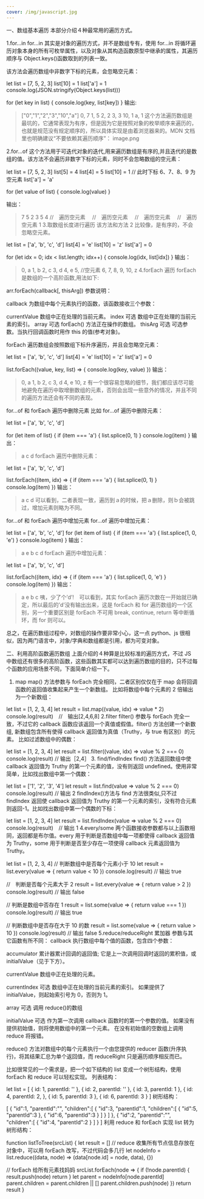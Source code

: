 ```yaml
---
cover: /img/javascript.jpg
---
```


一、数组基本遍历
本部分介绍４种最常用的遍历方式。

1.for…in
for…in 其实是对象的遍历方式，并不是数组专有，使用 for…in 将循环遍历对象本身的所有可枚举属性，以及对象从其构造函数原型中继承的属性，其遍历顺序与 Object.keys()函数取到的列表一致。

该方法会遍历数组中非数字下标的元素，会忽略空元素：

let list = [7, 5, 2, 3]
list[10] = 1
list['a'] = 1
console.log(JSON.stringify(Object.keys(list)))

for (let key in list) {
console.log(key, list[key])
}
输出:

> ["0","1","2","3","10","a"]
> 0, 7
> 1, 5
> 2, 2
> 3, 3
> 10, 1
> a, 1
> 这个方法遍历数组是最坑的，它通常表现为有序，但是因为它是按照对象的枚举顺序来遍历的，也就是规范没有规定顺序的，所以具体实现是由着浏览器来的。MDN 文档里也明确建议“不要依赖其遍历顺序”：
> image.png

2.for…of
这个方法用于可迭代对象的迭代,用来遍历数组是有序的,并且迭代的是数组的值。该方法不会遍历非数字下标的元素，同时不会忽略数组的空元素：

let list = [7, 5, 2, 3]
list[5] = 4
list[4] = 5
list[10] = 1
// 此时下标 6、7、8、9 为空元素
list['a'] = 'a'

for (let value of list) {
console.log(value)
}

输出：

> 7
> 5
> 2
> 3
> 5
> 4
> //　遍历空元素
> 　//　遍历空元素
> 　//　遍历空元素
> 　//　遍历空元素
> 1 3.取数组长度进行遍历
> 该方法和方法 2 比较像，是有序的，不会忽略空元素。

let list = ['a', 'b', 'c', 'd']
list[4] = 'e'
list[10] = 'z'
list['a'] = 0

for (let idx = 0; idx < list.length; idx++) {
console.log(idx, list[idx])
}
输出：

> 0, a
> 1, b
> 2, c
> 3, d
> 4, e
> 5, //空元素
> 6,
> 7,
> 8,
> 9,
> 10, z
> 4.forEach 遍历
> forEach 是数组的一个高阶函数,用法如下:

arr.forEach(callback[, thisArg])
参数说明：

callback
为数组中每个元素执行的函数，该函数接收三个参数：

currentValue
数组中正在处理的当前元素。
index 可选
数组中正在处理的当前元素的索引。
array 可选
forEach() 方法正在操作的数组。
thisArg 可选
可选参数。当执行回调函数时用作 this 的值(参考对象)。

forEach 遍历数组会按照数组下标升序遍历，并且会忽略空元素：

let list = ['a', 'b', 'c', 'd']
list[4] = 'e'
list[10] = 'z'
list['a'] = 0

list.forEach((value, key, list) => {
console.log(key, value)
})
输出：

> 0, a
> 1, b
> 2, c
> 3, d
> 4, e
> 10, z
> 有一个很容易忽略的细节，我们都应该尽可能地避免在遍历中取增删数组的元素，否则会出现一些意外的情况，并且不同的遍历方法还会有不同的表现。

for…of 和 forEach 遍历中删除元素
比如 for…of 遍历中删除元素：

let list = ['a', 'b', 'c', 'd']

for (let item of list) {
if (item === 'a') {
list.splice(0, 1)
}
console.log(item)
}
输出：

> a
> c
> d
> forEach 遍历中删除元素：

let list = ['a', 'b', 'c', 'd']

list.forEach((item, idx) => {
if (item === 'a') {
list.splice(0, 1)
}
console.log(item)
})
输出：

> a
> c
> d
> 可以看到，二者表现一致，遍历到ａ的时候，把ａ删除，则ｂ会被跳过，增加元素则略为不同。

for…of 和 forEach 遍历中增加元素
for…of 遍历中增加元素：

let list = ['a', 'b', 'c', 'd']
for (let item of list) {
if (item === 'a') {
list.splice(1, 0, 'e')
}
console.log(item)
}
输出：

> a
> e
> b
> c
> d
> forEach 遍历中增加元素：

let list = ['a', 'b', 'c', 'd']

list.forEach((item, idx) => {
if (item === 'a') {
list.splice(1, 0, 'e')
}
console.log(item)
})
输出：

> a
> e
> b
> c
> 咦，少了个’d’!　可以看到，其实 forEach 遍历次数在一开始就已确定，所以最后的’d’没有输出出来，这是 forEach 和 for 遍历数组的一个区别，另一个重要区别是 forEach 不可用 break, continue, return 等中断循环，而 for 则可以。

总之，在遍历数组过程中，对数组的操作要非常小心，这一点 python、js 很相似，因为两门语言中，对象/字典和数组都是引用，都为可变对象。

二、利用高阶函数遍历数组
上面介绍的４种算是比较标准的遍历方式，不过 JS 中数组还有很多的高阶函数，这些函数其实都可以达到遍历数组的目的，只不过每个函数的应用场景不同，下面简单介绍一下。

1. map
   map() 方法参数与 forEach 完全相同，二者区别仅仅在于 map 会将回调函数的返回值收集起来产生一个新数组。
   比如将数组中每个元素的 2 倍输出为一个新数组：

let list = [1, 2, 3, 4]
let result = list.map((value, idx) => value \* 2)
console.log(result)　//　输出[2,4,6,8]
2.filter
filter() 参数与 forEach 完全一致，不过它的 callback 函数应该返回一个真值或假值。filter() 方法创建一个新数组, 新数组包含所有使得 callback 返回值为真值（Truthy，与 true 有区别）的元素。
比如过滤数组中的偶数：

let list = [1, 2, 3, 4]
let result = list.filter((value, idx) => value % 2 === 0)
console.log(result) // 输出［2,4］ 3. find/findIndex
find() 方法返回数组中使 callback 返回值为 Truthy 的第一个元素的值，没有则返回 undefined。使用非常简单，比如找出数组中第一个偶数：

let list = ['1', '2', '3', '4']
let result = list.find(value => value % 2 === 0)
console.log(result) // 输出 2
findIndex()方法与 find 方法很类似,只不过 findIndex 返回使 callback 返回值为 Truthy 的第一个元素的索引，没有符合元素则返回-1。比如找出数组中第一个偶数的下标：

let list = [1, 2, 3, 4]
let result = list.findIndex(value => value % 2 === 0)
console.log(result)　// 输出 1
4.every/some
两个函数接收参数都与以上函数相同，返回都是布尔值。every 用于判断是否数组中每一项都使得 callback 返回值为 Truthy，some 用于判断是否至少存在一项使得 callback 元素返回值为 Truthy。

let list = [1, 2, 3, 4]
// 判断数组中是否每个元素小于 10
let result = list.every(value => {
return value < 10
})
console.log(result) // 输出 true

//　判断是否每个元素大于 2
result = list.every(value => {
return value > 2
})
console.log(result) // 输出 false

// 判断是数组中否存在 1
result = list.some(value => {
return value === 1
})
console.log(result) // 输出 true

// 判断数组中是否存在大于 10 的数
result = list.some(value => {
return value > 10
})
console.log(result) // 输出 false
5.reduce/reduceRight 累加器
参数与其它函数有所不同：
callback
执行数组中每个值的函数，包含四个参数：

accumulator
累计器累计回调的返回值; 它是上一次调用回调时返回的累积值，或 initialValue（见于下方）。

currentValue
数组中正在处理的元素。

currentIndex 可选
数组中正在处理的当前元素的索引。 如果提供了 initialValue，则起始索引号为 0，否则为 1。

array 可选
调用 reduce()的数组

initialValue 可选
作为第一次调用 callback 函数时的第一个参数的值。 如果没有提供初始值，则将使用数组中的第一个元素。 在没有初始值的空数组上调用 reduce 将报错。

reduce() 方法对数组中的每个元素执行一个由您提供的 reducer 函数(升序执行)，将其结果汇总为单个返回值，而 reduceRight 只是遍历顺序相反而已。

比如很常见的一个需求是，把一个如下结构的 list 变成一个树形结构，使用 forEach 和 reduce 可以轻松实现。
列表结构：

let list = [
{
id: 1,
parentId: ''
},
{
id: 2,
parentId: ''
},
{
id: 3,
parentId: 1
},
{
id: 4,
parentId: 2,
},
{
id: 5,
parentId: 3
},
{
id: 6,
parentId: 3
}
]
树形结构：

[
{
"id":1,
"parentId":"",
"children":[
{
"id":3,
"parentId":1,
"children":[
{
"id":5,
"parentId":3
},
{
"id":6,
"parentId":3
}
]
}
]
},
{
"id":2,
"parentId":"",
"children":[
{
"id":4,
"parentId":2
}
]
}
]
利用 reduce 和 forEach 实现 list 转为树形结构：

function listToTree(srcList) {
let result = []
// reduce 收集所有节点信息存放在对象中，可以用 forEach 改写，不过代码会多几行
let nodeInfo = list.reduce((data, node) => (data[node.id] = node, data), {})

// forEach 给所有元素找妈妈
srcList.forEach(node => {
if (!node.parentId) {
result.push(node)
return
}
let parent = nodeInfo[node.parentId]
parent.children = parent.children || []
parent.children.push(node)
})
return result
}
